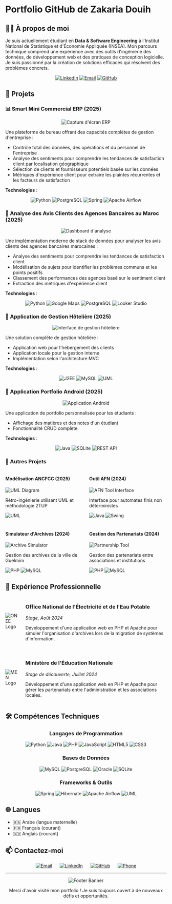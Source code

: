 # Portfolio GitHub de Zakaria Douih

## 👨‍💻 À propos de moi

Je suis actuellement étudiant en **Data & Software Engineering** à l'Institut National de Statistique et d'Économie Appliquée (INSEA). Mon parcours technique comprend une expérience avec des outils d'ingénierie des données, de développement web et des pratiques de conception logicielle. Je suis passionné par la création de solutions efficaces qui résolvent des problèmes concrets.

<div align="center">
  
[![LinkedIn](https://img.shields.io/badge/LinkedIn-0077B5?style=for-the-badge&logo=linkedin&logoColor=white)](https://linkedin.com/in/zakaria-douih)
[![Email](https://img.shields.io/badge/Email-D14836?style=for-the-badge&logo=gmail&logoColor=white)](mailto:douihzakaria@gmail.com)
[![GitHub](https://img.shields.io/badge/GitHub-100000?style=for-the-badge&logo=github&logoColor=white)](https://github.com/TheZikoHunter)
  
</div>

## 🚀 Projets

### 📊 Smart Mini Commercial ERP (2025)
<div align="center">
  <img src="/api/placeholder/600/300" alt="Capture d'écran ERP" />
</div>

Une plateforme de bureau offrant des capacités complètes de gestion d'entreprise :
- Contrôle total des données, des opérations et du personnel de l'entreprise
- Analyse des sentiments pour comprendre les tendances de satisfaction client par localisation géographique
- Sélection de clients et fournisseurs potentiels basée sur les données
- Métriques d'expérience client pour extraire les plaintes récurrentes et les facteurs de satisfaction

**Technologies** :
<div align="center">
  
![Python](https://img.shields.io/badge/Python-3776AB?style=for-the-badge&logo=python&logoColor=white)
![PostgreSQL](https://img.shields.io/badge/PostgreSQL-316192?style=for-the-badge&logo=postgresql&logoColor=white)
![Spring](https://img.shields.io/badge/Spring-6DB33F?style=for-the-badge&logo=spring&logoColor=white)
![Apache Airflow](https://img.shields.io/badge/Apache_Airflow-017CEE?style=for-the-badge&logo=Apache%20Airflow&logoColor=white)
  
</div>

### 🏦 Analyse des Avis Clients des Agences Bancaires au Maroc (2025)
<div align="center">
  <img src="/api/placeholder/600/300" alt="Dashboard d'analyse" />
</div>

Une implémentation moderne de stack de données pour analyser les avis clients des agences bancaires marocaines :
- Analyse des sentiments pour comprendre les tendances de satisfaction client
- Modélisation de sujets pour identifier les problèmes communs et les points positifs
- Classement des performances des agences basé sur le sentiment client
- Extraction des métriques d'expérience client

**Technologies** :
<div align="center">
  
![Python](https://img.shields.io/badge/Python-3776AB?style=for-the-badge&logo=python&logoColor=white)
![Google Maps](https://img.shields.io/badge/Google_Maps-4285F4?style=for-the-badge&logo=google-maps&logoColor=white)
![PostgreSQL](https://img.shields.io/badge/PostgreSQL-316192?style=for-the-badge&logo=postgresql&logoColor=white)
![Looker Studio](https://img.shields.io/badge/Looker_Studio-4285F4?style=for-the-badge&logo=google&logoColor=white)
  
</div>

### 🏨 Application de Gestion Hôtelière (2025)
<div align="center">
  <img src="/api/placeholder/600/300" alt="Interface de gestion hôtelière" />
</div>

Une solution complète de gestion hôtelière :
- Application web pour l'hébergement des clients
- Application locale pour la gestion interne
- Implémentation selon l'architecture MVC

**Technologies** :
<div align="center">
  
![J2EE](https://img.shields.io/badge/J2EE-007396?style=for-the-badge&logo=java&logoColor=white)
![MySQL](https://img.shields.io/badge/MySQL-00000F?style=for-the-badge&logo=mysql&logoColor=white)
![UML](https://img.shields.io/badge/UML-FFC107?style=for-the-badge&logo=uml&logoColor=black)
  
</div>

### 📱 Application Portfolio Android (2025)
<div align="center">
  <img src="/api/placeholder/300/600" alt="Application Android" />
</div>

Une application de portfolio personnalisée pour les étudiants :
- Affichage des matières et des notes d'un étudiant
- Fonctionnalité CRUD complète

**Technologies** :
<div align="center">
  
![Java](https://img.shields.io/badge/Java-ED8B00?style=for-the-badge&logo=java&logoColor=white)
![SQLite](https://img.shields.io/badge/SQLite-07405E?style=for-the-badge&logo=sqlite&logoColor=white)
![REST API](https://img.shields.io/badge/REST_API-02569B?style=for-the-badge&logo=rest&logoColor=white)
  
</div>

### 🔄 Autres Projets

<div style="display: flex; justify-content: space-between;">
  <div style="width: 48%;">
    <h4>Modélisation ANCFCC (2025)</h4>
    <img src="/api/placeholder/280/150" alt="UML Diagram" />
    <p>Rétro-ingénierie utilisant UML et méthodologie 2TUP</p>
    <div>
      <img src="https://img.shields.io/badge/UML-FFC107?style=flat-square&logo=uml&logoColor=black" alt="UML" />
    </div>
  </div>
  <div style="width: 48%;">
    <h4>Outil AFN (2024)</h4>
    <img src="/api/placeholder/280/150" alt="AFN Tool Interface" />
    <p>Interface pour automates finis non déterministes</p>
    <div>
      <img src="https://img.shields.io/badge/Java-ED8B00?style=flat-square&logo=java&logoColor=white" alt="Java" />
      <img src="https://img.shields.io/badge/Swing-43B02A?style=flat-square&logo=java&logoColor=white" alt="Swing" />
    </div>
  </div>
</div>

<div style="display: flex; justify-content: space-between; margin-top: 20px;">
  <div style="width: 48%;">
    <h4>Simulateur d'Archives (2024)</h4>
    <img src="/api/placeholder/280/150" alt="Archive Simulator" />
    <p>Gestion des archives de la ville de Guelmim</p>
    <div>
      <img src="https://img.shields.io/badge/PHP-777BB4?style=flat-square&logo=php&logoColor=white" alt="PHP" />
      <img src="https://img.shields.io/badge/MySQL-00000F?style=flat-square&logo=mysql&logoColor=white" alt="MySQL" />
    </div>
  </div>
  <div style="width: 48%;">
    <h4>Gestion des Partenariats (2024)</h4>
    <img src="/api/placeholder/280/150" alt="Partnership Tool" />
    <p>Gestion des partenariats entre associations et institutions</p>
    <div>
      <img src="https://img.shields.io/badge/PHP-777BB4?style=flat-square&logo=php&logoColor=white" alt="PHP" />
      <img src="https://img.shields.io/badge/MySQL-00000F?style=flat-square&logo=mysql&logoColor=white" alt="MySQL" />
    </div>
  </div>
</div>

## 💼 Expérience Professionnelle

<div style="display: flex; align-items: center; margin-bottom: 20px;">
  <img src="/api/placeholder/100/100" alt="ONEE Logo" style="margin-right: 20px;" />
  <div>
    <h3>Office National de l'Électricité et de l'Eau Potable</h3>
    <p><em>Stage, Août 2024</em></p>
    <p>Développement d'une application web en PHP et Apache pour simuler l'organisation d'archives lors de la migration de systèmes d'information.</p>
  </div>
</div>

<div style="display: flex; align-items: center;">
  <img src="/api/placeholder/100/100" alt="MEN Logo" style="margin-right: 20px;" />
  <div>
    <h3>Ministère de l'Éducation Nationale</h3>
    <p><em>Stage de découverte, Juillet 2024</em></p>
    <p>Développement d'une application web en PHP et Apache pour gérer les partenariats entre l'administration et les associations locales.</p>
  </div>
</div>

## 🛠️ Compétences Techniques

<div align="center">
  
### Langages de Programmation
![Python](https://img.shields.io/badge/Python-3776AB?style=for-the-badge&logo=python&logoColor=white)
![Java](https://img.shields.io/badge/Java-ED8B00?style=for-the-badge&logo=java&logoColor=white)
![PHP](https://img.shields.io/badge/PHP-777BB4?style=for-the-badge&logo=php&logoColor=white)
![JavaScript](https://img.shields.io/badge/JavaScript-F7DF1E?style=for-the-badge&logo=javascript&logoColor=black)
![HTML5](https://img.shields.io/badge/HTML5-E34F26?style=for-the-badge&logo=html5&logoColor=white)
![CSS3](https://img.shields.io/badge/CSS3-1572B6?style=for-the-badge&logo=css3&logoColor=white)

### Bases de Données
![MySQL](https://img.shields.io/badge/MySQL-00000F?style=for-the-badge&logo=mysql&logoColor=white)
![PostgreSQL](https://img.shields.io/badge/PostgreSQL-316192?style=for-the-badge&logo=postgresql&logoColor=white)
![Oracle](https://img.shields.io/badge/Oracle-F80000?style=for-the-badge&logo=oracle&logoColor=white)
![SQLite](https://img.shields.io/badge/SQLite-07405E?style=for-the-badge&logo=sqlite&logoColor=white)

### Frameworks & Outils
![Spring](https://img.shields.io/badge/Spring-6DB33F?style=for-the-badge&logo=spring&logoColor=white)
![Hibernate](https://img.shields.io/badge/Hibernate-59666C?style=for-the-badge&logo=hibernate&logoColor=white)
![Apache Airflow](https://img.shields.io/badge/Apache_Airflow-017CEE?style=for-the-badge&logo=Apache%20Airflow&logoColor=white)
![UML](https://img.shields.io/badge/UML-FFC107?style=for-the-badge&logo=uml&logoColor=black)

</div>

## 🌐 Langues
- 🇲🇦 Arabe (langue maternelle)
- 🇫🇷 Français (courant)
- 🇬🇧 Anglais (courant)

## 📫 Contactez-moi

<div align="center">
  <a href="mailto:douihzakaria@gmail.com"><img src="/api/placeholder/50/50" alt="Email" style="margin: 0 10px;"/></a>
  <a href="https://linkedin.com/in/zakaria-douih"><img src="/api/placeholder/50/50" alt="LinkedIn" style="margin: 0 10px;"/></a>
  <a href="https://github.com/TheZikoHunter"><img src="/api/placeholder/50/50" alt="GitHub" style="margin: 0 10px;"/></a>
  <a href="tel:+212696822604"><img src="/api/placeholder/50/50" alt="Phone" style="margin: 0 10px;"/></a>
</div>

---

<div align="center">
  <img src="/api/placeholder/800/100" alt="Footer Banner" />
  <p>Merci d'avoir visité mon portfolio ! Je suis toujours ouvert à de nouveaux défis et opportunités.</p>
</div>
